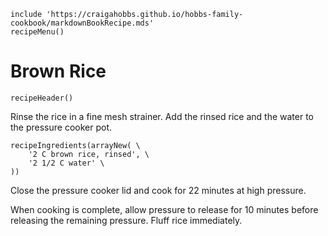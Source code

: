 ~~~ markdown-script
include 'https://craigahobbs.github.io/hobbs-family-cookbook/markdownBookRecipe.mds'
recipeMenu()
~~~

# Brown Rice

~~~ markdown-script
recipeHeader()
~~~

Rinse the rice in a fine mesh strainer. Add the rinsed rice and the water to the pressure cooker pot.

~~~ markdown-script
recipeIngredients(arrayNew( \
    '2 C brown rice, rinsed', \
    '2 1/2 C water' \
))
~~~

Close the pressure cooker lid and cook for 22 minutes at high pressure.

When cooking is complete, allow pressure to release for 10 minutes before releasing the remaining
pressure. Fluff rice immediately.
